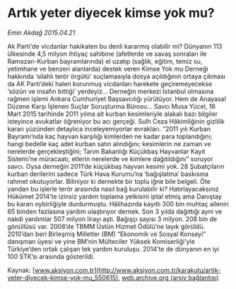 # Artık yeter diyecek kimse yok mu?

*Emin Akdağ 2015.04.21*

<div class="pNewsDetailMainContent" itemprop="articleBody">
 <p>
  Ak Parti'de vicdanlar hakikaten bu denli kararmış olabilir mi? Dünyanın 113 ülkesinde 4,5 milyon ihtiyaç sahibine (afetlerde ve savaş sonraları ile Ramazan-Kurban bayramlarında) el uzatıp (sağlık, eğitim, temiz su, yetimhane ve benzeri alanlarda) destek veren Kimse Yok mu Derneği hakkında ‘silahlı terör örgütü’ suçlamasıyla dosya açıldığının ortaya çıkması da AK Parti’deki halen korunmuş vicdanları harekete geçiremeyecekse ‘sözün ve insafın bittiği’ yerdeyiz… Derneğin merkezi İstanbul olmasına rağmen işlemi Ankara Cumhuriyet Başsavcılığı yürütüyor. Hem de Anayasal Düzene Karşı İşlenen Suçlar Soruşturma Bürosu… Savcı Musa Yücel, 16 Mart 2015 tarihinde 2011 yılına ait kurban kesimleriyle alakalı bazı bilgiler isteyince avukatlar öğreniyor bu acı gerçeği. Sulh Ceza Hâkimliğinin gizlilik kararı yüzünden detaylıca inceleyemiyorlar evrakları. “2011 yılı Kurban Bayramı’nda kaç hayvan karşılığı kimlerden ne kadar para toplandığını; hangi bedelle kaç adet kurban satın alındığını; kesimlerin ne zaman ve nerelerde gerçekleştiğini; Tarım Bakanlığı Küçükbaş Hayvanlar Kayıt Sistemi’ne müracaatı; etlerin nerelerde ve kimlere dağıtıldığını” soruyor savcı. Oysa derneğin 2011’de küçükbaş hayvan kesimi yok. 28 Şubatçıların kurban derilerini sadece Türk Hava Kurumu’na ‘bağışlatma’ baskısına rahmet okutuyorlar. Biliniyor ki dernekte bir toplu iğne bile belgeli. Öte yandan bu işlerle terör arasında nasıl bağ kurulabilir ki? Hatırlayacaksınız Hükümet 2014’te izinsiz yardım toplama yetkisini iptal etmiş ama Danıştay bu kararı oybirliğiyle durdurmuştu. Hâlihazırda kayıtlı 300 bin muhtaç ailenin 65 binden fazlasına yardım ulaştırıyor dernek. Son 3 yılda dağıttığı ayni ve nakdi yardımlar 507 milyon lirayı aştı. Bağışçı sayısı 3 milyon. 208 bin de gönüllüsü var. 2008’de TBMM Üstün Hizmet Ödülü’ne layık görüldü. 2010’dan beri Birleşmiş Milletler (BM) “Ekonomik ve Sosyal Konseyi” danışman üyesi ve yine BM’nin Mülteciler Yüksek Komiserliği’yle Türkiye’den ortak çalışan tek yardım kuruluşu. 2014’te de dünyanın en iyi 100 STK’sı arasında gösterildi.
 </p>
</div>


Kaynak: [www.aksiyon.com.tr](http://www.aksiyon.com.tr/karakutu/artik-yeter-diyecek-kimse-yok-mu_550615), [web.archive.org (arşiv bağlantısı)](http://web.archive.org/web/20150801233445/http://www.aksiyon.com.tr/karakutu/artik-yeter-diyecek-kimse-yok-mu_550615)

